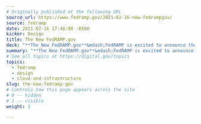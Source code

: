 ```yaml
---
# Originally published at the following URL
source_url: https://www.fedramp.gov/2021-02-16-new-fedrampgov/
source: fedramp
date: 2021-02-16 17:48:00 -0500
kicker: Design
title: The New FedRAMP.gov
deck: "**The New FedRAMP.gov**&mdash;FedRAMP is excited to announce the launch of our revamped website. Thanks to feedback from our partners and stakeholders, the website has an improved user experience that makes FedRAMP information and resources more accessible. The website provides more in-depth information about FedRAMP’s authorization process, enabling agencies, Cloud Service Providers (CSPs), and Third-Party Assessment Organizations (3PAOs) to easily access pertinent information related to their role in the FedRAMP Authorization process."
summary: "**The New FedRAMP.gov**&mdash;FedRAMP is excited to announce the launch of our revamped website. Thanks to feedback from our partners and stakeholders, the website has an improved user experience that makes FedRAMP information and resources more accessible. The website provides more in-depth information about FedRAMP’s authorization process, enabling agencies, Cloud Service Providers (CSPs), and Third-Party Assessment Organizations (3PAOs) to easily access pertinent information related to their role in the FedRAMP Authorization process."
# See all topics at https://digital.gov/topics
topics:
  - fedramp
  - design
  - cloud-and-infrastructure
slug: the-new-fedramp-gov
# Controls how this page appears across the site
# 0 -- hidden
# 1 -- visible
weight: 1

---
```

